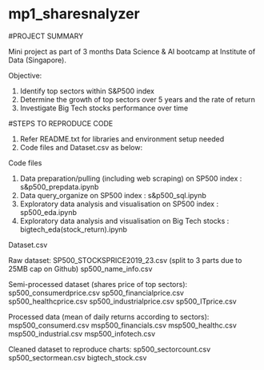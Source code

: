 # mp1_sharesnalyzer
#PROJECT SUMMARY

Mini project as part of 3 months Data Science & AI bootcamp at Institute of Data (Singapore). 

Objective: 
1. Identify top sectors within S&P500 index
2. Determine the growth of top sectors over 5 years and the rate of return
3. Investigate Big Tech stocks performance over time

#STEPS TO REPRODUCE CODE

1. Refer README.txt for libraries and environment setup needed
2. Code files and Dataset.csv as below:

Code files

1. Data preparation/pulling (including web scraping) on SP500 index : s&p500_prepdata.ipynb
2. Data query_organize on SP500 index : s&p500_sql.ipynb
3. Exploratory data analysis and visualisation on SP500 index : sp500_eda.ipynb
4. Exploratory data analysis and visualisation on Big Tech stocks : bigtech_eda(stock_return).ipynb

Dataset.csv

Raw dataset: 
SP500_STOCKSPRICE2019_23.csv (split to 3 parts due to 25MB cap on Github) 
sp500_name_info.csv

Semi-processed dataset (shares price of top sectors):
sp500_consumerdprice.csv
sp500_financialprice.csv
sp500_healthcprice.csv
sp500_industrialprice.csv
sp500_ITprice.csv

Processed data (mean of daily returns according to sectors): 
msp500_consumerd.csv
msp500_financials.csv
msp500_healthc.csv
msp500_industrial.csv
msp500_infotech.csv

Cleaned dataset to reproduce charts: 
sp500_sectorcount.csv
sp500_sectormean.csv
bigtech_stock.csv
